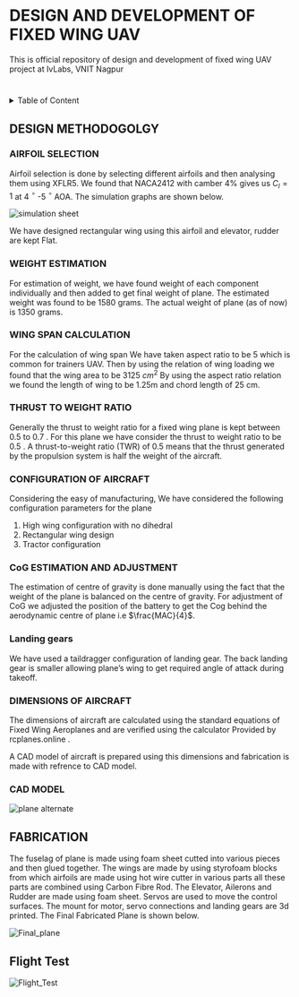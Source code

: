 # DESIGN AND DEVELOPMENT OF FIXED WING UAV
This is official repository of design and development of fixed wing UAV project at IvLabs, VNIT Nagpur
#
<details>
  <summary>Table of Content</summary>
  <ol>
    <li><a href="#DESIGN METHODOGOLGY">Design Methodology</a></li>
   <ol>
     <li><a href="#AIRFOIL SELECTION">Airfoil Selection</a></li>
     <li><a href="#WEIGHT ESTIMATION">Weight Estimation</a></li>
     <li><a href="#Thrust To Weight Ratio">Thrust To Weight Ratio</a></li>
     <li><a href="#Configuration of Aircraft">Configuration of Aircraft</a></li>
     <li><a href="#Estimation and Adjustment">CoG Estimation and Adjustment</a></li>
     <li><a href="#Demensions of Aircraft">Demensions of Aircraft</a></li>
   </ol>   
    <li><a href="#Fabrication">Fabrication</a></li>
  </ol>
</details>

## DESIGN METHODOGOLGY
### AIRFOIL SELECTION
Airfoil selection is done by selecting different airfoils and then analysing them using XFLR5. We found that NACA2412 with camber 4%  gives us $C_l=1$ at 4 $^\circ$ -5 $^\circ$ AOA. The simulation graphs are shown below.

![simulation  sheet](https://github.com/user-attachments/assets/2181c926-fbb7-4846-8c08-43c0063a92b5)

We have designed rectangular wing using this airfoil and elevator, rudder are kept Flat.

### WEIGHT ESTIMATION
For estimation of weight, we have found weight of each component individually and then added to get final weight of plane. 
The estimated weight was found to be 1580 grams. The actual weight of plane (as of now) is 1350 grams.
### WING SPAN CALCULATION
For the calculation of wing span We have taken aspect ratio to be 5 which is common for trainers UAV. Then by using the relation of wing loading we found that the wing area to be 3125 $cm^2$ 
By using the aspect ratio relation we found the length of wing to be 1.25m and  chord length of 25 cm.

### THRUST TO WEIGHT RATIO
Generally the thrust to weight ratio for a fixed wing plane is kept between $0.5$ to $0.7$ . For this plane we have consider the thrust to weight ratio to be $0.5$ . A thrust-to-weight ratio (TWR) of 0.5 means that the thrust generated by the propulsion system is half the weight of the aircraft.
### CONFIGURATION OF AIRCRAFT
Considering the easy of manufacturing, We have considered the following configuration parameters for the plane
1. High wing configuration with no dihedral
2. Rectangular wing design
3. Tractor configuration
### CoG ESTIMATION AND ADJUSTMENT
The estimation of centre of gravity is done manually using the fact that the weight of the plane is balanced on the centre of gravity. For adjustment of CoG we adjusted the position of the battery to get the Cog behind the aerodynamic centre of plane i.e $\frac{MAC}{4}$.
### Landing gears
We have used a  taildragger configuration of landing gear. The back landing gear is smaller allowing plane’s wing to get required angle of attack during takeoff.
### DIMENSIONS OF AIRCRAFT 
The dimensions of aircraft are calculated using the standard equations of Fixed Wing Aeroplanes and are verified using the calculator Provided by rcplanes.online . 

A CAD model of aircraft is prepared using this dimensions and fabrication is made with refrence to CAD model.

### CAD MODEL

![plane alternate](https://github.com/user-attachments/assets/c60b7f32-a0c7-4835-ab2e-64b91e5a383c)

## 
## FABRICATION

The fuselag of plane is made using foam sheet cutted into various pieces and then glued together. The wings are made by using styrofoam blocks from which airfoils are made using hot wire cutter in various parts all these parts are combined using Carbon Fibre Rod. The Elevator, Ailerons and Rudder are made using foam sheet. Servos are used to move the control surfaces. The mount for motor, servo connections and landing gears are 3d printed. The Final Fabricated Plane is shown below.

![Final_plane]([https://github.com/user-attachments/assets/a0b9587d-4569-4402-a5d8-72ac964d0a1f](https://github.com/user-attachments/assets/e6bd2a31-4a68-4d73-9fdf-137cec870b21))
##

## Flight Test
![Flight_Test](https://github.com/user-attachments/assets/a6121d64-1c35-4302-b62d-0851a6553d94)






